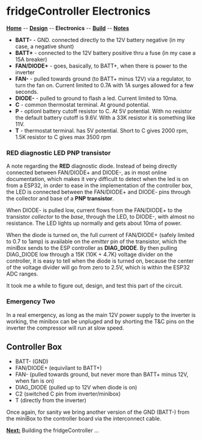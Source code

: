 # fridgeController Electronics

**[Home](readme.md)** --
**[Design](design.md)** --
**Electronics** --
**[Build](build.md)** --
**[Notes](notes.md)**


- **BATT-** - GND. connected directly to the 12V battery negative (in my case, a negative shunt)
- **BATT+** - connected to the 12V battery positive thru a fuse (in my case a 15A breaker)
- **FAN/DIODE+** - goes, basically, to BATT+, when there is power to the inverter
- **FAN-** - pulled towards ground (to BATT+ minus 12V) via a regulator, to turn the fan on.
  Current limited to 0.7A with 1A surges allowed for a few seconds.
- **DIODE-** - pulled to ground to flash a led.  Current limited to 10ma.
- **C** - common thermostat terminal. At ground potential.
- **P** - optionl battery cutoff resistor to C. At 5V potential. With no resistor the default
   battery cutoff is 9.6V.  With a 33K resistor it is something like 11V.
- **T** - thermostat terminal. has 5V potential. Short to C gives 2000 rpm, 1.5K resistor to C gives
  max 3500 rpm



### RED diagnostic LED PNP transistor

A note regarding the **RED** diagnostic diode.  Instead of being
directly connected between FAN/DIODE+ and DIODE-, as in most online
documentation, which makes it very difficult to detect when the led is
on from a ESP32, in order to ease in the implementation of the controller
box, the LED is connected between the FAN/DIODE+ and DIODE- pins through
the collector and base of a **PNP transistor**.

When DIODE- is pulled low, current flows from the FAN/DIODE+ to the
transistor *collector* to the *base*, through the LED, to DIODE-,
with almost no resistance.  The LED lights up normally and gets about
10ma of power.

When the diode is turned on, the full current of FAN/DIODE+
(safely limited to 0.7 to 1amp) is available on the *emitter* pin
of the transistor, which the miniBox sends to the ESP controller
as **DIAG_DIODE**.  By then pulling DIAG_DIODE low through a 15K
(10K + 4.7K) voltage divider on the controller, it is easy to tell
when the diode is turned on, because the center of the voltage divider
will go from zero to 2.5V, which is within the ESP32 ADC ranges.

It took me a while to figure out, design, and test this part of the circuit.


### Emergency Two

In a real emergency, as long as the main 12V power supply to the inverter
is working, the minibox can be unpluged and by shorting the T&C pins on the
inverter the compressor will run at slow speed.



## Controller Box

- BATT- (GND)
- FAN/DIODE+ (equivilant to BATT+)
- FAN- (pulled towards ground, but never more than BATT+ minus 12V, when fan is on)
- DIAG_DIODE (pulled up to 12V when diode is on)
- C2 (switched C pin from inverter/minibox)
- T (directly from the inverter)

Once again, for sanity we bring another version of the GND (BATT-) from
the miniBox to the controller board via the interconnect cable.


[**Next:**](build.md) Building the fridgeController ...
